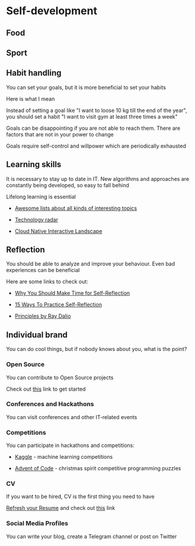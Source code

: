 # Self-development

## Food

## Sport

## Habit handling

You can set your goals, but it is more beneficial to set your habits

Here is what I mean

Instead of setting a goal like "I want to loose 10 kg till the end of the year", you should set a habit "I want to visit gym at least three times a week"

Goals can be disappointing if you are not able to reach them. There are factors that are not in your power to change

Goals require self-control and willpower which are periodically exhausted

## Learning skills

It is necessary to stay up to date in IT. New algorithms and approaches are constantly being developed, so easy to fall behind

Lifelong learning is essential

- [Awesome lists about all kinds of interesting topics](https://github.com/sindresorhus/awesome)

- [Technology radar](https://www.thoughtworks.com/radar)

- [Cloud Native Interactive Landscape](https://landscape.cncf.io/)

## Reflection

You should be able to analyze and improve your behaviour. Even bad experiences can be beneficial

Here are some links to check out:

- [Why You Should Make Time for Self-Reflection](https://hbr.org/2017/03/why-you-should-make-time-for-self-reflection-even-if-you-hate-doing-it)

- [15 Ways To Practice Self-Reflection](https://www.minimalismmadesimple.com/home/self-reflection/)

- [Principles by Ray Dalio](https://www.goodreads.com/book/show/34536488-principles)

## Individual brand

You can do cool things, but if nobody knows about you, what is the point?

### Open Source

You can contribute to Open Source projects

Check out [this](https://career-resource-center.udacity.com/contributing-to-open-source) link to get started

### Conferences and Hackathons

You can visit conferences and other IT-related events

### Competitions

You can participate in hackathons and competitions:

- [Kaggle](https://www.kaggle.com/) - machine learning competitions

- [Advent of Code](https://adventofcode.com/) - christmas spirit competitive programming puzzles

### CV

If you want to be hired, CV is the first thing you need to have

[Refresh your Resume](https://www.udacity.com/course/refresh-your-resume--ud243) and check out [this](https://career-resource-center.udacity.com/resume) link

### Social Media Profiles

You can write your blog, create a Telegram channel or post on Twitter



